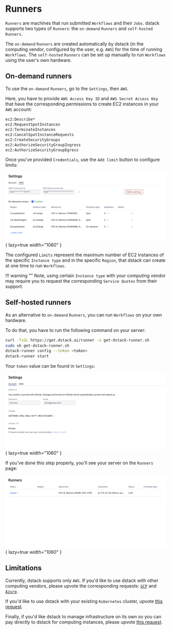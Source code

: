 # Runners

`Runners` are machines that run submitted `Workflows` and their `Jobs`. dstack supports two types of `Runners`: the `on-demand` `Runners`
and `self-hosted` `Runners`. 

The `on-demand` `Runners` are created automatically by dstack (in the computing vendor, configured by the user, e.g. `AWS`) 
for the time of running `Workflows`. The `self-hosted` `Runners` can be set up manually to run `Workflows`
using the user's own hardware.

## On-demand runners

To use the `on-demand` `Runners`, go to the `Settings`, then `AWS`.

Here, you have to provide `AWS Access Key ID` and `AWS Secret Access Key` that have the
corresponding permissions to create EC2 instances in your `AWS` account:

```
ec2:Describe*
ec2:RequestSpotInstances
ec2:TerminateInstances
ec2:CancelSpotInstanceRequests
ec2:CreateSecurityGroups
ec2:AuthorizeSecurityGroupIngress
ec2:AuthorizeSecurityGroupEgress
```

Once you've provided `Credentials`, use the `Add limit` button to configure limits:

![](images/dstack_on_demand_settings.png){ lazy=true width="1060" }

The configured `Limits` represent the maximum number of EC2 instances of the specific `Instance type` and in the specific `Region`, that
dstack can create at one time to run `Workflows`.

!!! warning ""
    Note, using certain `Instance type` with your computing vendor may require you to request the corresponding 
    `Service Quotes` from their support.

## Self-hosted runners

As an alternative to `on-demand` `Runners`, you can run `Workflows` on your own hardware. 

To do that, you have to run the following command on your server:

```bash
curl -fsSL https://get.dstack.ai/runner -o get-dstack-runner.sh
sudo sh get-dstack-runner.sh
dstack-runner config --token <token>
dstack-runner start
```

Your `token` value can be found in `Settings`:

![](images/dstack_quickstart_token.png){ lazy=true width="1060" }

If you've done this step properly, you'll see your server on the `Runners` page:

![](images/dstack_quickstart_runners.png){ lazy=true width="1060" }

## Limitations

[//]: # (!!! warning "Don't have an AWS account or your own hardware?")
Currently, dstack supports only `AWS`. If you'd like to use dstack with other computing vendors, please upvote the corresponding requests:
[`GCP`](https://github.com/dstackai/dstack/issues/1) and [`Azure`](https://github.com/dstackai/dstack/issues/2).

If you'd like to use dstack with your existing `Kubernetes` cluster, upvote [this request](https://github.com/dstackai/dstack/issues/4).

Finally, if you'd like dstack to manage infrastructure on its own so you can pay directly to dstack for computing 
instances, please upvote [this request](https://github.com/dstackai/dstack/issues/3).